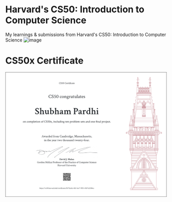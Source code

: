 # Harvard's CS50: Introduction to Computer Science
My learnings &amp; submissions from Harvard's CS50: Introduction to Computer Science
![image](https://github.com/thousandecibles/CS50x2023/assets/83544346/2ad27954-1af7-4233-9071-cd192c007d82)
# CS50x Certificate
![CS50 Certificate](Certificate/CS50x%202024%20Certificate.png)